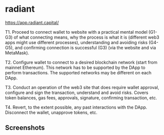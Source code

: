 # radiant
https://app.radiant.capital/

T1. Proceed to connect wallet to website with a practical mental model (G1-G3) of what connecting means, why the process is what it is (different web3 apps might use different processes), understanding and avoiding risks (G4-G5), and confirming connection is successful (G3) (via the website and via MetaMask).



T2. Configure wallet to connect to a desired blockchain network (start from mainnet Ethereum). This network has to be supported by the DApp to perform transactions. The supported networks may be different on each DApp.



T3. Conduct an operation of the web3 site that does require wallet approval, configure and sign the transaction, understand and avoid risks. Covers token balances, gas fees, approvals, signature, confirming transaction, etc.




T4. Revert, to the extent possible, any past interactions with the DApp. Disconnect the wallet, unapprove tokens, etc. 


## Screenshots

